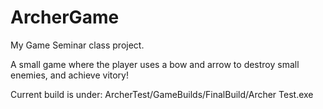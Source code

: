 # ArcherGame
My Game Seminar class project.

A small game where the player uses a bow and arrow to destroy
small enemies, and achieve vitory!

Current build is under:
ArcherTest/GameBuilds/FinalBuild/Archer Test.exe
